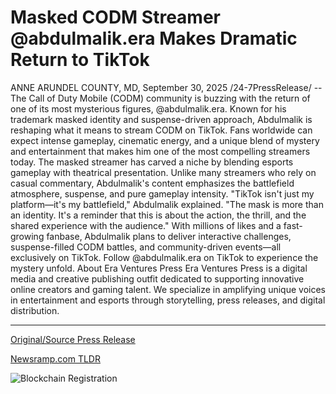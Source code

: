 # Masked CODM Streamer @abdulmalik.era Makes Dramatic Return to TikTok

ANNE ARUNDEL COUNTY, MD, September 30, 2025 /24-7PressRelease/ -- The Call of Duty Mobile (CODM) community is buzzing with the return of one of its most mysterious figures, @abdulmalik.era. Known for his trademark masked identity and suspense-driven approach, Abdulmalik is reshaping what it means to stream CODM on TikTok. Fans worldwide can expect intense gameplay, cinematic energy, and a unique blend of mystery and entertainment that makes him one of the most compelling streamers today.  The masked streamer has carved a niche by blending esports gameplay with theatrical presentation. Unlike many streamers who rely on casual commentary, Abdulmalik's content emphasizes the battlefield atmosphere, suspense, and pure gameplay intensity.  "TikTok isn't just my platform—it's my battlefield," Abdulmalik explained. "The mask is more than an identity. It's a reminder that this is about the action, the thrill, and the shared experience with the audience."  With millions of likes and a fast-growing fanbase, Abdulmalik plans to deliver interactive challenges, suspense-filled CODM battles, and community-driven events—all exclusively on TikTok.  Follow @abdulmalik.era on TikTok to experience the mystery unfold.  About Era Ventures Press Era Ventures Press is a digital media and creative publishing outfit dedicated to supporting innovative online creators and gaming talent. We specialize in amplifying unique voices in entertainment and esports through storytelling, press releases, and digital distribution. 

---

[Original/Source Press Release](https://www.24-7pressrelease.com/press-release/527232/masked-codm-streamer-abdulmalikera-makes-dramatic-return-to-tiktok)
                    

[Newsramp.com TLDR](https://newsramp.com/curated-news/mysterious-masked-codm-streamer-returns-to-reshape-tiktok-gaming/9411b27be0fd5abd15e0aafd4dcd22e9) 

 

 



![Blockchain Registration](https://cdn.newsramp.app/24-7PressRelease/qrcode/259/30/archgpoy.webp)